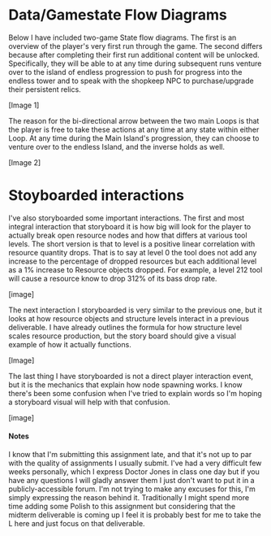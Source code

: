 # Data/Gamestate Flow Diagrams

Below I have included two-game State flow diagrams. The first is an overview of the player's very first run through the game. The second differs because after completing their first run additional content will be unlocked. Specifically, they will be able to at any time during subsequent runs venture over to the island of endless progression to push for progress into the endless tower and to speak with the shopkeep NPC to purchase/upgrade their persistent relics.

[Image 1]

The reason for the bi-directional arrow between the two main Loops is that the player is free to take these actions at any time at any state within either Loop. At any time during the Main Island's progression, they can choose to venture over to the endless Island, and the inverse holds as well.

[Image 2]

# Stoyboarded interactions

I've also storyboarded some important interactions.  The first and most integral interaction that storyboard it is how big will look for the player to actually break open resource nodes and how that differs at various tool levels. The short version is that to level is a positive linear correlation with resource quantity drops. That is to say at level 0 the tool does not add any increase to the percentage of dropped resources but each additional level as a 1% increase to Resource objects dropped. For example, a level 212 tool will cause a resource know to drop 312% of its bass drop rate.

[image]

The next interaction I storyboarded is very similar to the previous one, but it looks at how resource objects and structure levels interact in a previous deliverable. I have already outlines the formula for how structure level scales resource production, but the story board should give a visual example of how it actually functions.

[Image]

 The last thing I have storyboarded is not a direct player interaction event, but it is the mechanics that explain how node spawning works. I know there's been some confusion when I've tried to explain words so I'm hoping a storyboard visual will help with that confusion.

 [image]



#### Notes

I know that I'm submitting this assignment late, and that it's not up to par with the quality of assignments I usually submit. I've had a very difficult few weeks personally, which I express Doctor Jones in class one day but if you have any questions I will gladly answer them I just don't want to put it in a publicly-accessible forum. I'm not trying to make any excuses for this, I'm simply expressing the reason behind it. Traditionally I might spend more time adding some Polish to this assignment but considering that the midterm deliverable is coming up I feel it is probably best for me to take the L here and just  focus on that deliverable.
